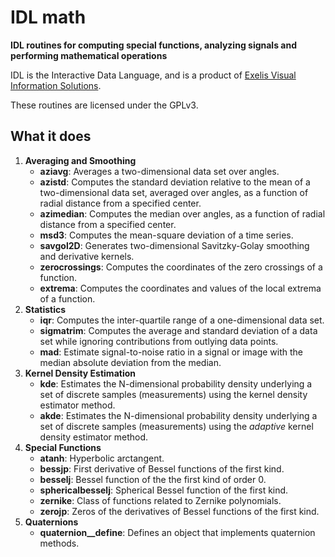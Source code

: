 # IDL math

**IDL routines for computing special functions, analyzing
signals and performing mathematical operations**

IDL is the Interactive Data Language, and is a product of
[Exelis Visual Information Solutions](http://www.exelisvis.com).

These routines are licensed under the GPLv3.

## What it does

1. **Averaging and Smoothing**
    * **aziavg**: Averages a two-dimensional data set over angles.
    * **azistd**: Computes the standard deviation relative to the mean of
a two-dimensional data set, averaged over angles, as a function of
radial distance from a specified center.
    * **azimedian**: Computes the median over angles, as a function of
radial distance from a specified center.
    * **msd3**: Computes the mean-square deviation of a time series.
    * **savgol2D**: Generates two-dimensional Savitzky-Golay smoothing
and derivative kernels.
    * **zerocrossings**: Computes the coordinates of the zero crossings
of a function.
    * **extrema**: Computes the coordinates and values of the local
extrema of a function.
2. **Statistics**
    * **iqr**: Computes the inter-quartile range of a one-dimensional data set.
    * **sigmatrim**: Computes the average and standard deviation of a data
set while ignoring contributions from outlying data points.
    * **mad**: Estimate signal-to-noise ratio in a signal or image with
the median absolute deviation from the median.
3. **Kernel Density Estimation**
    * **kde**: Estimates the N-dimensional probability density underlying a set of
discrete samples (measurements) using the kernel density estimator method.
    * **akde**: Estimates the N-dimensional probability density underlying a set of
discrete samples (measurements) using the _adaptive_ kernel density estimator method.
4. **Special Functions**
    * **atanh**: Hyperbolic arctangent.
    * **bessjp**: First derivative of Bessel functions of the first kind.
    * **besselj**: Bessel function of the the first kind of order 0.
    * **sphericalbesselj**: Spherical Bessel function of the first kind.
    * **zernike**: Class of functions related to Zernike polynomials.
	* **zerojp**: Zeros of the derivatives of Bessel functions of the
      first kind.
5. **Quaternions**
    * **quaternion__define**: Defines an object that implements quaternion methods.

